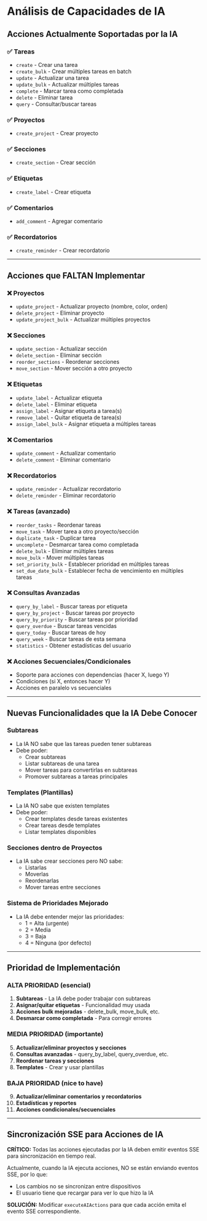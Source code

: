# Análisis de Capacidades de IA

## Acciones Actualmente Soportadas por la IA

### ✅ Tareas
- `create` - Crear una tarea
- `create_bulk` - Crear múltiples tareas en batch
- `update` - Actualizar una tarea
- `update_bulk` - Actualizar múltiples tareas
- `complete` - Marcar tarea como completada
- `delete` - Eliminar tarea
- `query` - Consultar/buscar tareas

### ✅ Proyectos
- `create_project` - Crear proyecto

### ✅ Secciones
- `create_section` - Crear sección

### ✅ Etiquetas
- `create_label` - Crear etiqueta

### ✅ Comentarios
- `add_comment` - Agregar comentario

### ✅ Recordatorios
- `create_reminder` - Crear recordatorio

---

## Acciones que FALTAN Implementar

### ❌ Proyectos
- `update_project` - Actualizar proyecto (nombre, color, orden)
- `delete_project` - Eliminar proyecto
- `update_project_bulk` - Actualizar múltiples proyectos

### ❌ Secciones
- `update_section` - Actualizar sección
- `delete_section` - Eliminar sección
- `reorder_sections` - Reordenar secciones
- `move_section` - Mover sección a otro proyecto

### ❌ Etiquetas
- `update_label` - Actualizar etiqueta
- `delete_label` - Eliminar etiqueta
- `assign_label` - Asignar etiqueta a tarea(s)
- `remove_label` - Quitar etiqueta de tarea(s)
- `assign_label_bulk` - Asignar etiqueta a múltiples tareas

### ❌ Comentarios
- `update_comment` - Actualizar comentario
- `delete_comment` - Eliminar comentario

### ❌ Recordatorios
- `update_reminder` - Actualizar recordatorio
- `delete_reminder` - Eliminar recordatorio

### ❌ Tareas (avanzado)
- `reorder_tasks` - Reordenar tareas
- `move_task` - Mover tarea a otro proyecto/sección
- `duplicate_task` - Duplicar tarea
- `uncomplete` - Desmarcar tarea como completada
- `delete_bulk` - Eliminar múltiples tareas
- `move_bulk` - Mover múltiples tareas
- `set_priority_bulk` - Establecer prioridad en múltiples tareas
- `set_due_date_bulk` - Establecer fecha de vencimiento en múltiples tareas

### ❌ Consultas Avanzadas
- `query_by_label` - Buscar tareas por etiqueta
- `query_by_project` - Buscar tareas por proyecto
- `query_by_priority` - Buscar tareas por prioridad
- `query_overdue` - Buscar tareas vencidas
- `query_today` - Buscar tareas de hoy
- `query_week` - Buscar tareas de esta semana
- `statistics` - Obtener estadísticas del usuario

### ❌ Acciones Secuenciales/Condicionales
- Soporte para acciones con dependencias (hacer X, luego Y)
- Condiciones (si X, entonces hacer Y)
- Acciones en paralelo vs secuenciales

---

## Nuevas Funcionalidades que la IA Debe Conocer

### Subtareas
- La IA NO sabe que las tareas pueden tener subtareas
- Debe poder:
  - Crear subtareas
  - Listar subtareas de una tarea
  - Mover tareas para convertirlas en subtareas
  - Promover subtareas a tareas principales

### Templates (Plantillas)
- La IA NO sabe que existen templates
- Debe poder:
  - Crear templates desde tareas existentes
  - Crear tareas desde templates
  - Listar templates disponibles

### Secciones dentro de Proyectos
- La IA sabe crear secciones pero NO sabe:
  - Listarlas
  - Moverlas
  - Reordenarlas
  - Mover tareas entre secciones

### Sistema de Prioridades Mejorado
- La IA debe entender mejor las prioridades:
  - 1 = Alta (urgente)
  - 2 = Media
  - 3 = Baja
  - 4 = Ninguna (por defecto)

---

## Prioridad de Implementación

### ALTA PRIORIDAD (esencial)
1. **Subtareas** - La IA debe poder trabajar con subtareas
2. **Asignar/quitar etiquetas** - Funcionalidad muy usada
3. **Acciones bulk mejoradas** - delete_bulk, move_bulk, etc.
4. **Desmarcar como completada** - Para corregir errores

### MEDIA PRIORIDAD (importante)
5. **Actualizar/eliminar proyectos y secciones**
6. **Consultas avanzadas** - query_by_label, query_overdue, etc.
7. **Reordenar tareas y secciones**
8. **Templates** - Crear y usar plantillas

### BAJA PRIORIDAD (nice to have)
9. **Actualizar/eliminar comentarios y recordatorios**
10. **Estadísticas y reportes**
11. **Acciones condicionales/secuenciales**

---

## Sincronización SSE para Acciones de IA

**CRÍTICO:** Todas las acciones ejecutadas por la IA deben emitir eventos SSE para sincronización en tiempo real.

Actualmente, cuando la IA ejecuta acciones, NO se están enviando eventos SSE, por lo que:
- Los cambios no se sincronizan entre dispositivos
- El usuario tiene que recargar para ver lo que hizo la IA

**SOLUCIÓN:** Modificar `executeAIActions` para que cada acción emita el evento SSE correspondiente.
